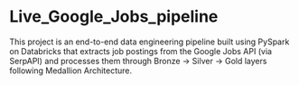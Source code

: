 # Live_Google_Jobs_pipeline
This project is an end-to-end data engineering pipeline built using PySpark on Databricks that extracts job postings from the Google Jobs API (via SerpAPI) and processes them through Bronze → Silver → Gold layers following Medallion Architecture.

